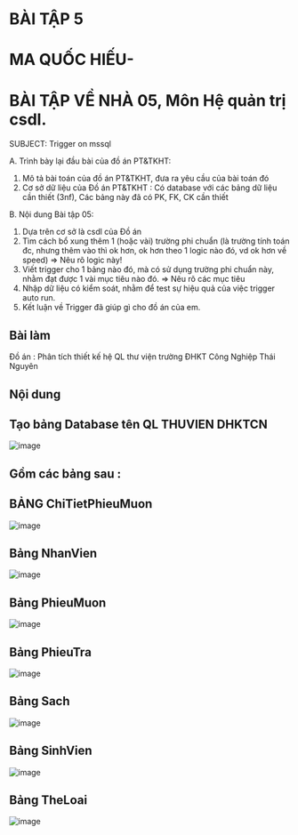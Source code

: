 # BÀI TẬP 5
# MA QUỐC HIẾU-

# BÀI TẬP VỀ NHÀ 05, Môn Hệ quản trị csdl.

SUBJECT: Trigger on mssql

A. Trình bày lại đầu bài của đồ án PT&TKHT:
1. Mô tả bài toán của đồ án PT&TKHT, 
   đưa ra yêu cầu của bài toán đó
2. Cơ sở dữ liệu của Đồ án PT&TKHT :
   Có database với các bảng dữ liệu cần thiết (3nf),
   Các bảng này đã có PK, FK, CK cần thiết
 
B. Nội dung Bài tập 05:
1. Dựa trên cơ sở là csdl của Đồ án
2. Tìm cách bổ xung thêm 1 (hoặc vài) trường phi chuẩn
   (là trường tính toán đc, nhưng thêm vào thì ok hơn,
    ok hơn theo 1 logic nào đó, vd ok hơn về speed)
   => Nêu rõ logic này!
3. Viết trigger cho 1 bảng nào đó, 
   mà có sử dụng trường phi chuẩn này,
   nhằm đạt được 1 vài mục tiêu nào đó.
   => Nêu rõ các mục tiêu 
4. Nhập dữ liệu có kiểm soát, 
   nhằm để test sự hiệu quả của việc trigger auto run.
5. Kết luận về Trigger đã giúp gì cho đồ án của em.

## Bài làm
Đồ án : Phân tích thiết kế hệ QL thư viện trường ĐHKT Công Nghiệp Thái Nguyên

## Nội dung
## Tạo bảng Database tên QL THUVIEN DHKTCN 

![image](https://github.com/user-attachments/assets/e47fbf44-b19c-40fd-83cd-99cbbaf1b07a)

## Gồm các bảng sau :
## BẢNG ChiTietPhieuMuon

![image](https://github.com/user-attachments/assets/cf11cdb4-99bc-4437-b679-0e5332c512c5)

## Bảng NhanVien

![image](https://github.com/user-attachments/assets/66d041ca-c62e-4268-b59d-0512d415ab3e)

## Bảng PhieuMuon

![image](https://github.com/user-attachments/assets/d860070a-f4bd-4722-932b-c510a234e1cd)

## Bảng PhieuTra

![image](https://github.com/user-attachments/assets/fa01c06b-7227-4e8b-ad5f-620222a25dde)

## Bảng Sach

![image](https://github.com/user-attachments/assets/3f942fca-d209-4d4f-b14f-0e5bd8743b8f)

## Bảng SinhVien

![image](https://github.com/user-attachments/assets/c3235c0a-befe-4ea7-a604-eefd97261c3d)

## Bảng TheLoai

![image](https://github.com/user-attachments/assets/4d19bbf2-9335-46b1-929e-ca50787ceb6d)











